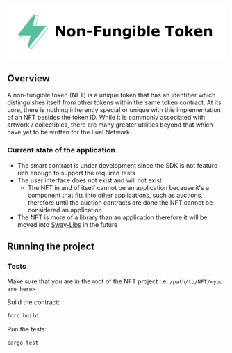 <p align="center">
    <picture>
        <source media="(prefers-color-scheme: dark)" srcset=".docs/nft-logo_white.png">
        <img alt="light theme" src=".docs/nft-logo_black.png">
    </picture>
</p>

## Overview

A non-fungible token (NFT) is a unique token that has an identifier which distinguishes itself from other tokens within the same token contract. At its core, there is nothing inherently special or unique with this implementation of an NFT besides the token ID. While it is commonly associated with artwork / collectibles, there are many greater utilities beyond that which have yet to be written for the Fuel Network.

### Current state of the application

- The smart contract is under development since the SDK is not feature rich enough to support the required tests
- The user interface does not exist and will not exist
  - The NFT in and of itself cannot be an application because it's a component that fits into other applications, such as auctions, therefore until the auction contracts are done the NFT cannot be considered an application
- The NFT is more of a library than an application therefore it will be moved into [Sway-Libs](https://github.com/FuelLabs/sway-libs) in the future

## Running the project

### Tests

Make sure that you are in the root of the NFT project i.e. `/path/to/NFT/<you are here>`

Build the contract:

```bash
forc build
```

Run the tests:

```bash
cargo test
```